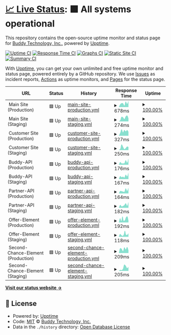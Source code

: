 # [📈 Live Status](https://status.buddy.insure): <!--live status--> **🟩 All systems operational**

This repository contains the open-source uptime monitor and status page for [Buddy Technology, Inc.](https://buddy.insure), powered by [Upptime](https://github.com/upptime/upptime).

[![Uptime CI](https://github.com/Buddy-Technology/buddy-monitoring/workflows/Uptime%20CI/badge.svg)](https://github.com/Buddy-Technology/buddy-monitoring/actions?query=workflow%3A%22Uptime+CI%22)
[![Response Time CI](https://github.com/Buddy-Technology/buddy-monitoring/workflows/Response%20Time%20CI/badge.svg)](https://github.com/Buddy-Technology/buddy-monitoring/actions?query=workflow%3A%22Response+Time+CI%22)
[![Graphs CI](https://github.com/Buddy-Technology/buddy-monitoring/workflows/Graphs%20CI/badge.svg)](https://github.com/Buddy-Technology/buddy-monitoring/actions?query=workflow%3A%22Graphs+CI%22)
[![Static Site CI](https://github.com/Buddy-Technology/buddy-monitoring/workflows/Static%20Site%20CI/badge.svg)](https://github.com/Buddy-Technology/buddy-monitoring/actions?query=workflow%3A%22Static+Site+CI%22)
[![Summary CI](https://github.com/Buddy-Technology/buddy-monitoring/workflows/Summary%20CI/badge.svg)](https://github.com/Buddy-Technology/buddy-monitoring/actions?query=workflow%3A%22Summary+CI%22)

With [Upptime](https://upptime.js.org), you can get your own unlimited and free uptime monitor and status page, powered entirely by a GitHub repository. We use [Issues](https://github.com/Buddy-Technology/buddy-monitoring/issues) as incident reports, [Actions](https://github.com/Buddy-Technology/buddy-monitoring/actions) as uptime monitors, and [Pages](https://status.buddy.insure) for the status page.

<!--start: status pages-->
<!-- This summary is generated by Upptime (https://github.com/upptime/upptime) -->
<!-- Do not edit this manually, your changes will be overwritten -->
<!-- prettier-ignore -->
| URL | Status | History | Response Time | Uptime |
| --- | ------ | ------- | ------------- | ------ |
| <img alt="" src="https://icons.duckduckgo.com/ip3/null.ico" height="13"> Main Site (Production) | 🟩 Up | [main-site-production.yml](https://github.com/Buddy-Technology/buddy-monitoring/commits/HEAD/history/main-site-production.yml) | <details><summary><img alt="Response time graph" src="./graphs/main-site-production/response-time-week.png" height="20"> 678ms</summary><br><a href="https://status.buddy.insure/history/main-site-production"><img alt="Response time 678" src="https://img.shields.io/endpoint?url=https%3A%2F%2Fraw.githubusercontent.com%2FBuddy-Technology%2Fbuddy-monitoring%2FHEAD%2Fapi%2Fmain-site-production%2Fresponse-time.json"></a><br><a href="https://status.buddy.insure/history/main-site-production"><img alt="24-hour response time 459" src="https://img.shields.io/endpoint?url=https%3A%2F%2Fraw.githubusercontent.com%2FBuddy-Technology%2Fbuddy-monitoring%2FHEAD%2Fapi%2Fmain-site-production%2Fresponse-time-day.json"></a><br><a href="https://status.buddy.insure/history/main-site-production"><img alt="7-day response time 678" src="https://img.shields.io/endpoint?url=https%3A%2F%2Fraw.githubusercontent.com%2FBuddy-Technology%2Fbuddy-monitoring%2FHEAD%2Fapi%2Fmain-site-production%2Fresponse-time-week.json"></a><br><a href="https://status.buddy.insure/history/main-site-production"><img alt="30-day response time 678" src="https://img.shields.io/endpoint?url=https%3A%2F%2Fraw.githubusercontent.com%2FBuddy-Technology%2Fbuddy-monitoring%2FHEAD%2Fapi%2Fmain-site-production%2Fresponse-time-month.json"></a><br><a href="https://status.buddy.insure/history/main-site-production"><img alt="1-year response time 678" src="https://img.shields.io/endpoint?url=https%3A%2F%2Fraw.githubusercontent.com%2FBuddy-Technology%2Fbuddy-monitoring%2FHEAD%2Fapi%2Fmain-site-production%2Fresponse-time-year.json"></a></details> | <details><summary><a href="https://status.buddy.insure/history/main-site-production">100.00%</a></summary><a href="https://status.buddy.insure/history/main-site-production"><img alt="All-time uptime 100.00%" src="https://img.shields.io/endpoint?url=https%3A%2F%2Fraw.githubusercontent.com%2FBuddy-Technology%2Fbuddy-monitoring%2FHEAD%2Fapi%2Fmain-site-production%2Fuptime.json"></a><br><a href="https://status.buddy.insure/history/main-site-production"><img alt="24-hour uptime 100.00%" src="https://img.shields.io/endpoint?url=https%3A%2F%2Fraw.githubusercontent.com%2FBuddy-Technology%2Fbuddy-monitoring%2FHEAD%2Fapi%2Fmain-site-production%2Fuptime-day.json"></a><br><a href="https://status.buddy.insure/history/main-site-production"><img alt="7-day uptime 100.00%" src="https://img.shields.io/endpoint?url=https%3A%2F%2Fraw.githubusercontent.com%2FBuddy-Technology%2Fbuddy-monitoring%2FHEAD%2Fapi%2Fmain-site-production%2Fuptime-week.json"></a><br><a href="https://status.buddy.insure/history/main-site-production"><img alt="30-day uptime 100.00%" src="https://img.shields.io/endpoint?url=https%3A%2F%2Fraw.githubusercontent.com%2FBuddy-Technology%2Fbuddy-monitoring%2FHEAD%2Fapi%2Fmain-site-production%2Fuptime-month.json"></a><br><a href="https://status.buddy.insure/history/main-site-production"><img alt="1-year uptime 100.00%" src="https://img.shields.io/endpoint?url=https%3A%2F%2Fraw.githubusercontent.com%2FBuddy-Technology%2Fbuddy-monitoring%2FHEAD%2Fapi%2Fmain-site-production%2Fuptime-year.json"></a></details>
| <img alt="" src="https://icons.duckduckgo.com/ip3/null.ico" height="13"> Main Site (Staging) | 🟩 Up | [main-site-staging.yml](https://github.com/Buddy-Technology/buddy-monitoring/commits/HEAD/history/main-site-staging.yml) | <details><summary><img alt="Response time graph" src="./graphs/main-site-staging/response-time-week.png" height="20"> 274ms</summary><br><a href="https://status.buddy.insure/history/main-site-staging"><img alt="Response time 274" src="https://img.shields.io/endpoint?url=https%3A%2F%2Fraw.githubusercontent.com%2FBuddy-Technology%2Fbuddy-monitoring%2FHEAD%2Fapi%2Fmain-site-staging%2Fresponse-time.json"></a><br><a href="https://status.buddy.insure/history/main-site-staging"><img alt="24-hour response time 386" src="https://img.shields.io/endpoint?url=https%3A%2F%2Fraw.githubusercontent.com%2FBuddy-Technology%2Fbuddy-monitoring%2FHEAD%2Fapi%2Fmain-site-staging%2Fresponse-time-day.json"></a><br><a href="https://status.buddy.insure/history/main-site-staging"><img alt="7-day response time 274" src="https://img.shields.io/endpoint?url=https%3A%2F%2Fraw.githubusercontent.com%2FBuddy-Technology%2Fbuddy-monitoring%2FHEAD%2Fapi%2Fmain-site-staging%2Fresponse-time-week.json"></a><br><a href="https://status.buddy.insure/history/main-site-staging"><img alt="30-day response time 274" src="https://img.shields.io/endpoint?url=https%3A%2F%2Fraw.githubusercontent.com%2FBuddy-Technology%2Fbuddy-monitoring%2FHEAD%2Fapi%2Fmain-site-staging%2Fresponse-time-month.json"></a><br><a href="https://status.buddy.insure/history/main-site-staging"><img alt="1-year response time 274" src="https://img.shields.io/endpoint?url=https%3A%2F%2Fraw.githubusercontent.com%2FBuddy-Technology%2Fbuddy-monitoring%2FHEAD%2Fapi%2Fmain-site-staging%2Fresponse-time-year.json"></a></details> | <details><summary><a href="https://status.buddy.insure/history/main-site-staging">100.00%</a></summary><a href="https://status.buddy.insure/history/main-site-staging"><img alt="All-time uptime 100.00%" src="https://img.shields.io/endpoint?url=https%3A%2F%2Fraw.githubusercontent.com%2FBuddy-Technology%2Fbuddy-monitoring%2FHEAD%2Fapi%2Fmain-site-staging%2Fuptime.json"></a><br><a href="https://status.buddy.insure/history/main-site-staging"><img alt="24-hour uptime 100.00%" src="https://img.shields.io/endpoint?url=https%3A%2F%2Fraw.githubusercontent.com%2FBuddy-Technology%2Fbuddy-monitoring%2FHEAD%2Fapi%2Fmain-site-staging%2Fuptime-day.json"></a><br><a href="https://status.buddy.insure/history/main-site-staging"><img alt="7-day uptime 100.00%" src="https://img.shields.io/endpoint?url=https%3A%2F%2Fraw.githubusercontent.com%2FBuddy-Technology%2Fbuddy-monitoring%2FHEAD%2Fapi%2Fmain-site-staging%2Fuptime-week.json"></a><br><a href="https://status.buddy.insure/history/main-site-staging"><img alt="30-day uptime 100.00%" src="https://img.shields.io/endpoint?url=https%3A%2F%2Fraw.githubusercontent.com%2FBuddy-Technology%2Fbuddy-monitoring%2FHEAD%2Fapi%2Fmain-site-staging%2Fuptime-month.json"></a><br><a href="https://status.buddy.insure/history/main-site-staging"><img alt="1-year uptime 100.00%" src="https://img.shields.io/endpoint?url=https%3A%2F%2Fraw.githubusercontent.com%2FBuddy-Technology%2Fbuddy-monitoring%2FHEAD%2Fapi%2Fmain-site-staging%2Fuptime-year.json"></a></details>
| <img alt="" src="https://icons.duckduckgo.com/ip3/null.ico" height="13"> Customer Site (Production) | 🟩 Up | [customer-site-production.yml](https://github.com/Buddy-Technology/buddy-monitoring/commits/HEAD/history/customer-site-production.yml) | <details><summary><img alt="Response time graph" src="./graphs/customer-site-production/response-time-week.png" height="20"> 327ms</summary><br><a href="https://status.buddy.insure/history/customer-site-production"><img alt="Response time 327" src="https://img.shields.io/endpoint?url=https%3A%2F%2Fraw.githubusercontent.com%2FBuddy-Technology%2Fbuddy-monitoring%2FHEAD%2Fapi%2Fcustomer-site-production%2Fresponse-time.json"></a><br><a href="https://status.buddy.insure/history/customer-site-production"><img alt="24-hour response time 356" src="https://img.shields.io/endpoint?url=https%3A%2F%2Fraw.githubusercontent.com%2FBuddy-Technology%2Fbuddy-monitoring%2FHEAD%2Fapi%2Fcustomer-site-production%2Fresponse-time-day.json"></a><br><a href="https://status.buddy.insure/history/customer-site-production"><img alt="7-day response time 327" src="https://img.shields.io/endpoint?url=https%3A%2F%2Fraw.githubusercontent.com%2FBuddy-Technology%2Fbuddy-monitoring%2FHEAD%2Fapi%2Fcustomer-site-production%2Fresponse-time-week.json"></a><br><a href="https://status.buddy.insure/history/customer-site-production"><img alt="30-day response time 327" src="https://img.shields.io/endpoint?url=https%3A%2F%2Fraw.githubusercontent.com%2FBuddy-Technology%2Fbuddy-monitoring%2FHEAD%2Fapi%2Fcustomer-site-production%2Fresponse-time-month.json"></a><br><a href="https://status.buddy.insure/history/customer-site-production"><img alt="1-year response time 327" src="https://img.shields.io/endpoint?url=https%3A%2F%2Fraw.githubusercontent.com%2FBuddy-Technology%2Fbuddy-monitoring%2FHEAD%2Fapi%2Fcustomer-site-production%2Fresponse-time-year.json"></a></details> | <details><summary><a href="https://status.buddy.insure/history/customer-site-production">100.00%</a></summary><a href="https://status.buddy.insure/history/customer-site-production"><img alt="All-time uptime 100.00%" src="https://img.shields.io/endpoint?url=https%3A%2F%2Fraw.githubusercontent.com%2FBuddy-Technology%2Fbuddy-monitoring%2FHEAD%2Fapi%2Fcustomer-site-production%2Fuptime.json"></a><br><a href="https://status.buddy.insure/history/customer-site-production"><img alt="24-hour uptime 100.00%" src="https://img.shields.io/endpoint?url=https%3A%2F%2Fraw.githubusercontent.com%2FBuddy-Technology%2Fbuddy-monitoring%2FHEAD%2Fapi%2Fcustomer-site-production%2Fuptime-day.json"></a><br><a href="https://status.buddy.insure/history/customer-site-production"><img alt="7-day uptime 100.00%" src="https://img.shields.io/endpoint?url=https%3A%2F%2Fraw.githubusercontent.com%2FBuddy-Technology%2Fbuddy-monitoring%2FHEAD%2Fapi%2Fcustomer-site-production%2Fuptime-week.json"></a><br><a href="https://status.buddy.insure/history/customer-site-production"><img alt="30-day uptime 100.00%" src="https://img.shields.io/endpoint?url=https%3A%2F%2Fraw.githubusercontent.com%2FBuddy-Technology%2Fbuddy-monitoring%2FHEAD%2Fapi%2Fcustomer-site-production%2Fuptime-month.json"></a><br><a href="https://status.buddy.insure/history/customer-site-production"><img alt="1-year uptime 100.00%" src="https://img.shields.io/endpoint?url=https%3A%2F%2Fraw.githubusercontent.com%2FBuddy-Technology%2Fbuddy-monitoring%2FHEAD%2Fapi%2Fcustomer-site-production%2Fuptime-year.json"></a></details>
| <img alt="" src="https://icons.duckduckgo.com/ip3/null.ico" height="13"> Customer Site (Staging) | 🟩 Up | [customer-site-staging.yml](https://github.com/Buddy-Technology/buddy-monitoring/commits/HEAD/history/customer-site-staging.yml) | <details><summary><img alt="Response time graph" src="./graphs/customer-site-staging/response-time-week.png" height="20"> 250ms</summary><br><a href="https://status.buddy.insure/history/customer-site-staging"><img alt="Response time 250" src="https://img.shields.io/endpoint?url=https%3A%2F%2Fraw.githubusercontent.com%2FBuddy-Technology%2Fbuddy-monitoring%2FHEAD%2Fapi%2Fcustomer-site-staging%2Fresponse-time.json"></a><br><a href="https://status.buddy.insure/history/customer-site-staging"><img alt="24-hour response time 183" src="https://img.shields.io/endpoint?url=https%3A%2F%2Fraw.githubusercontent.com%2FBuddy-Technology%2Fbuddy-monitoring%2FHEAD%2Fapi%2Fcustomer-site-staging%2Fresponse-time-day.json"></a><br><a href="https://status.buddy.insure/history/customer-site-staging"><img alt="7-day response time 250" src="https://img.shields.io/endpoint?url=https%3A%2F%2Fraw.githubusercontent.com%2FBuddy-Technology%2Fbuddy-monitoring%2FHEAD%2Fapi%2Fcustomer-site-staging%2Fresponse-time-week.json"></a><br><a href="https://status.buddy.insure/history/customer-site-staging"><img alt="30-day response time 250" src="https://img.shields.io/endpoint?url=https%3A%2F%2Fraw.githubusercontent.com%2FBuddy-Technology%2Fbuddy-monitoring%2FHEAD%2Fapi%2Fcustomer-site-staging%2Fresponse-time-month.json"></a><br><a href="https://status.buddy.insure/history/customer-site-staging"><img alt="1-year response time 250" src="https://img.shields.io/endpoint?url=https%3A%2F%2Fraw.githubusercontent.com%2FBuddy-Technology%2Fbuddy-monitoring%2FHEAD%2Fapi%2Fcustomer-site-staging%2Fresponse-time-year.json"></a></details> | <details><summary><a href="https://status.buddy.insure/history/customer-site-staging">100.00%</a></summary><a href="https://status.buddy.insure/history/customer-site-staging"><img alt="All-time uptime 100.00%" src="https://img.shields.io/endpoint?url=https%3A%2F%2Fraw.githubusercontent.com%2FBuddy-Technology%2Fbuddy-monitoring%2FHEAD%2Fapi%2Fcustomer-site-staging%2Fuptime.json"></a><br><a href="https://status.buddy.insure/history/customer-site-staging"><img alt="24-hour uptime 100.00%" src="https://img.shields.io/endpoint?url=https%3A%2F%2Fraw.githubusercontent.com%2FBuddy-Technology%2Fbuddy-monitoring%2FHEAD%2Fapi%2Fcustomer-site-staging%2Fuptime-day.json"></a><br><a href="https://status.buddy.insure/history/customer-site-staging"><img alt="7-day uptime 100.00%" src="https://img.shields.io/endpoint?url=https%3A%2F%2Fraw.githubusercontent.com%2FBuddy-Technology%2Fbuddy-monitoring%2FHEAD%2Fapi%2Fcustomer-site-staging%2Fuptime-week.json"></a><br><a href="https://status.buddy.insure/history/customer-site-staging"><img alt="30-day uptime 100.00%" src="https://img.shields.io/endpoint?url=https%3A%2F%2Fraw.githubusercontent.com%2FBuddy-Technology%2Fbuddy-monitoring%2FHEAD%2Fapi%2Fcustomer-site-staging%2Fuptime-month.json"></a><br><a href="https://status.buddy.insure/history/customer-site-staging"><img alt="1-year uptime 100.00%" src="https://img.shields.io/endpoint?url=https%3A%2F%2Fraw.githubusercontent.com%2FBuddy-Technology%2Fbuddy-monitoring%2FHEAD%2Fapi%2Fcustomer-site-staging%2Fuptime-year.json"></a></details>
| <img alt="" src="https://icons.duckduckgo.com/ip3/null.ico" height="13"> Buddy-API (Production) | 🟩 Up | [buddy-api-production.yml](https://github.com/Buddy-Technology/buddy-monitoring/commits/HEAD/history/buddy-api-production.yml) | <details><summary><img alt="Response time graph" src="./graphs/buddy-api-production/response-time-week.png" height="20"> 176ms</summary><br><a href="https://status.buddy.insure/history/buddy-api-production"><img alt="Response time 176" src="https://img.shields.io/endpoint?url=https%3A%2F%2Fraw.githubusercontent.com%2FBuddy-Technology%2Fbuddy-monitoring%2FHEAD%2Fapi%2Fbuddy-api-production%2Fresponse-time.json"></a><br><a href="https://status.buddy.insure/history/buddy-api-production"><img alt="24-hour response time 362" src="https://img.shields.io/endpoint?url=https%3A%2F%2Fraw.githubusercontent.com%2FBuddy-Technology%2Fbuddy-monitoring%2FHEAD%2Fapi%2Fbuddy-api-production%2Fresponse-time-day.json"></a><br><a href="https://status.buddy.insure/history/buddy-api-production"><img alt="7-day response time 176" src="https://img.shields.io/endpoint?url=https%3A%2F%2Fraw.githubusercontent.com%2FBuddy-Technology%2Fbuddy-monitoring%2FHEAD%2Fapi%2Fbuddy-api-production%2Fresponse-time-week.json"></a><br><a href="https://status.buddy.insure/history/buddy-api-production"><img alt="30-day response time 176" src="https://img.shields.io/endpoint?url=https%3A%2F%2Fraw.githubusercontent.com%2FBuddy-Technology%2Fbuddy-monitoring%2FHEAD%2Fapi%2Fbuddy-api-production%2Fresponse-time-month.json"></a><br><a href="https://status.buddy.insure/history/buddy-api-production"><img alt="1-year response time 176" src="https://img.shields.io/endpoint?url=https%3A%2F%2Fraw.githubusercontent.com%2FBuddy-Technology%2Fbuddy-monitoring%2FHEAD%2Fapi%2Fbuddy-api-production%2Fresponse-time-year.json"></a></details> | <details><summary><a href="https://status.buddy.insure/history/buddy-api-production">100.00%</a></summary><a href="https://status.buddy.insure/history/buddy-api-production"><img alt="All-time uptime 100.00%" src="https://img.shields.io/endpoint?url=https%3A%2F%2Fraw.githubusercontent.com%2FBuddy-Technology%2Fbuddy-monitoring%2FHEAD%2Fapi%2Fbuddy-api-production%2Fuptime.json"></a><br><a href="https://status.buddy.insure/history/buddy-api-production"><img alt="24-hour uptime 100.00%" src="https://img.shields.io/endpoint?url=https%3A%2F%2Fraw.githubusercontent.com%2FBuddy-Technology%2Fbuddy-monitoring%2FHEAD%2Fapi%2Fbuddy-api-production%2Fuptime-day.json"></a><br><a href="https://status.buddy.insure/history/buddy-api-production"><img alt="7-day uptime 100.00%" src="https://img.shields.io/endpoint?url=https%3A%2F%2Fraw.githubusercontent.com%2FBuddy-Technology%2Fbuddy-monitoring%2FHEAD%2Fapi%2Fbuddy-api-production%2Fuptime-week.json"></a><br><a href="https://status.buddy.insure/history/buddy-api-production"><img alt="30-day uptime 100.00%" src="https://img.shields.io/endpoint?url=https%3A%2F%2Fraw.githubusercontent.com%2FBuddy-Technology%2Fbuddy-monitoring%2FHEAD%2Fapi%2Fbuddy-api-production%2Fuptime-month.json"></a><br><a href="https://status.buddy.insure/history/buddy-api-production"><img alt="1-year uptime 100.00%" src="https://img.shields.io/endpoint?url=https%3A%2F%2Fraw.githubusercontent.com%2FBuddy-Technology%2Fbuddy-monitoring%2FHEAD%2Fapi%2Fbuddy-api-production%2Fuptime-year.json"></a></details>
| <img alt="" src="https://icons.duckduckgo.com/ip3/null.ico" height="13"> Buddy-API (Staging) | 🟩 Up | [buddy-api-staging.yml](https://github.com/Buddy-Technology/buddy-monitoring/commits/HEAD/history/buddy-api-staging.yml) | <details><summary><img alt="Response time graph" src="./graphs/buddy-api-staging/response-time-week.png" height="20"> 167ms</summary><br><a href="https://status.buddy.insure/history/buddy-api-staging"><img alt="Response time 167" src="https://img.shields.io/endpoint?url=https%3A%2F%2Fraw.githubusercontent.com%2FBuddy-Technology%2Fbuddy-monitoring%2FHEAD%2Fapi%2Fbuddy-api-staging%2Fresponse-time.json"></a><br><a href="https://status.buddy.insure/history/buddy-api-staging"><img alt="24-hour response time 326" src="https://img.shields.io/endpoint?url=https%3A%2F%2Fraw.githubusercontent.com%2FBuddy-Technology%2Fbuddy-monitoring%2FHEAD%2Fapi%2Fbuddy-api-staging%2Fresponse-time-day.json"></a><br><a href="https://status.buddy.insure/history/buddy-api-staging"><img alt="7-day response time 167" src="https://img.shields.io/endpoint?url=https%3A%2F%2Fraw.githubusercontent.com%2FBuddy-Technology%2Fbuddy-monitoring%2FHEAD%2Fapi%2Fbuddy-api-staging%2Fresponse-time-week.json"></a><br><a href="https://status.buddy.insure/history/buddy-api-staging"><img alt="30-day response time 167" src="https://img.shields.io/endpoint?url=https%3A%2F%2Fraw.githubusercontent.com%2FBuddy-Technology%2Fbuddy-monitoring%2FHEAD%2Fapi%2Fbuddy-api-staging%2Fresponse-time-month.json"></a><br><a href="https://status.buddy.insure/history/buddy-api-staging"><img alt="1-year response time 167" src="https://img.shields.io/endpoint?url=https%3A%2F%2Fraw.githubusercontent.com%2FBuddy-Technology%2Fbuddy-monitoring%2FHEAD%2Fapi%2Fbuddy-api-staging%2Fresponse-time-year.json"></a></details> | <details><summary><a href="https://status.buddy.insure/history/buddy-api-staging">100.00%</a></summary><a href="https://status.buddy.insure/history/buddy-api-staging"><img alt="All-time uptime 100.00%" src="https://img.shields.io/endpoint?url=https%3A%2F%2Fraw.githubusercontent.com%2FBuddy-Technology%2Fbuddy-monitoring%2FHEAD%2Fapi%2Fbuddy-api-staging%2Fuptime.json"></a><br><a href="https://status.buddy.insure/history/buddy-api-staging"><img alt="24-hour uptime 100.00%" src="https://img.shields.io/endpoint?url=https%3A%2F%2Fraw.githubusercontent.com%2FBuddy-Technology%2Fbuddy-monitoring%2FHEAD%2Fapi%2Fbuddy-api-staging%2Fuptime-day.json"></a><br><a href="https://status.buddy.insure/history/buddy-api-staging"><img alt="7-day uptime 100.00%" src="https://img.shields.io/endpoint?url=https%3A%2F%2Fraw.githubusercontent.com%2FBuddy-Technology%2Fbuddy-monitoring%2FHEAD%2Fapi%2Fbuddy-api-staging%2Fuptime-week.json"></a><br><a href="https://status.buddy.insure/history/buddy-api-staging"><img alt="30-day uptime 100.00%" src="https://img.shields.io/endpoint?url=https%3A%2F%2Fraw.githubusercontent.com%2FBuddy-Technology%2Fbuddy-monitoring%2FHEAD%2Fapi%2Fbuddy-api-staging%2Fuptime-month.json"></a><br><a href="https://status.buddy.insure/history/buddy-api-staging"><img alt="1-year uptime 100.00%" src="https://img.shields.io/endpoint?url=https%3A%2F%2Fraw.githubusercontent.com%2FBuddy-Technology%2Fbuddy-monitoring%2FHEAD%2Fapi%2Fbuddy-api-staging%2Fuptime-year.json"></a></details>
| <img alt="" src="https://icons.duckduckgo.com/ip3/null.ico" height="13"> Partner-API (Production) | 🟩 Up | [partner-api-production.yml](https://github.com/Buddy-Technology/buddy-monitoring/commits/HEAD/history/partner-api-production.yml) | <details><summary><img alt="Response time graph" src="./graphs/partner-api-production/response-time-week.png" height="20"> 164ms</summary><br><a href="https://status.buddy.insure/history/partner-api-production"><img alt="Response time 164" src="https://img.shields.io/endpoint?url=https%3A%2F%2Fraw.githubusercontent.com%2FBuddy-Technology%2Fbuddy-monitoring%2FHEAD%2Fapi%2Fpartner-api-production%2Fresponse-time.json"></a><br><a href="https://status.buddy.insure/history/partner-api-production"><img alt="24-hour response time 330" src="https://img.shields.io/endpoint?url=https%3A%2F%2Fraw.githubusercontent.com%2FBuddy-Technology%2Fbuddy-monitoring%2FHEAD%2Fapi%2Fpartner-api-production%2Fresponse-time-day.json"></a><br><a href="https://status.buddy.insure/history/partner-api-production"><img alt="7-day response time 164" src="https://img.shields.io/endpoint?url=https%3A%2F%2Fraw.githubusercontent.com%2FBuddy-Technology%2Fbuddy-monitoring%2FHEAD%2Fapi%2Fpartner-api-production%2Fresponse-time-week.json"></a><br><a href="https://status.buddy.insure/history/partner-api-production"><img alt="30-day response time 164" src="https://img.shields.io/endpoint?url=https%3A%2F%2Fraw.githubusercontent.com%2FBuddy-Technology%2Fbuddy-monitoring%2FHEAD%2Fapi%2Fpartner-api-production%2Fresponse-time-month.json"></a><br><a href="https://status.buddy.insure/history/partner-api-production"><img alt="1-year response time 164" src="https://img.shields.io/endpoint?url=https%3A%2F%2Fraw.githubusercontent.com%2FBuddy-Technology%2Fbuddy-monitoring%2FHEAD%2Fapi%2Fpartner-api-production%2Fresponse-time-year.json"></a></details> | <details><summary><a href="https://status.buddy.insure/history/partner-api-production">100.00%</a></summary><a href="https://status.buddy.insure/history/partner-api-production"><img alt="All-time uptime 100.00%" src="https://img.shields.io/endpoint?url=https%3A%2F%2Fraw.githubusercontent.com%2FBuddy-Technology%2Fbuddy-monitoring%2FHEAD%2Fapi%2Fpartner-api-production%2Fuptime.json"></a><br><a href="https://status.buddy.insure/history/partner-api-production"><img alt="24-hour uptime 100.00%" src="https://img.shields.io/endpoint?url=https%3A%2F%2Fraw.githubusercontent.com%2FBuddy-Technology%2Fbuddy-monitoring%2FHEAD%2Fapi%2Fpartner-api-production%2Fuptime-day.json"></a><br><a href="https://status.buddy.insure/history/partner-api-production"><img alt="7-day uptime 100.00%" src="https://img.shields.io/endpoint?url=https%3A%2F%2Fraw.githubusercontent.com%2FBuddy-Technology%2Fbuddy-monitoring%2FHEAD%2Fapi%2Fpartner-api-production%2Fuptime-week.json"></a><br><a href="https://status.buddy.insure/history/partner-api-production"><img alt="30-day uptime 100.00%" src="https://img.shields.io/endpoint?url=https%3A%2F%2Fraw.githubusercontent.com%2FBuddy-Technology%2Fbuddy-monitoring%2FHEAD%2Fapi%2Fpartner-api-production%2Fuptime-month.json"></a><br><a href="https://status.buddy.insure/history/partner-api-production"><img alt="1-year uptime 100.00%" src="https://img.shields.io/endpoint?url=https%3A%2F%2Fraw.githubusercontent.com%2FBuddy-Technology%2Fbuddy-monitoring%2FHEAD%2Fapi%2Fpartner-api-production%2Fuptime-year.json"></a></details>
| <img alt="" src="https://icons.duckduckgo.com/ip3/null.ico" height="13"> Partner-API (Staging) | 🟩 Up | [partner-api-staging.yml](https://github.com/Buddy-Technology/buddy-monitoring/commits/HEAD/history/partner-api-staging.yml) | <details><summary><img alt="Response time graph" src="./graphs/partner-api-staging/response-time-week.png" height="20"> 182ms</summary><br><a href="https://status.buddy.insure/history/partner-api-staging"><img alt="Response time 182" src="https://img.shields.io/endpoint?url=https%3A%2F%2Fraw.githubusercontent.com%2FBuddy-Technology%2Fbuddy-monitoring%2FHEAD%2Fapi%2Fpartner-api-staging%2Fresponse-time.json"></a><br><a href="https://status.buddy.insure/history/partner-api-staging"><img alt="24-hour response time 341" src="https://img.shields.io/endpoint?url=https%3A%2F%2Fraw.githubusercontent.com%2FBuddy-Technology%2Fbuddy-monitoring%2FHEAD%2Fapi%2Fpartner-api-staging%2Fresponse-time-day.json"></a><br><a href="https://status.buddy.insure/history/partner-api-staging"><img alt="7-day response time 182" src="https://img.shields.io/endpoint?url=https%3A%2F%2Fraw.githubusercontent.com%2FBuddy-Technology%2Fbuddy-monitoring%2FHEAD%2Fapi%2Fpartner-api-staging%2Fresponse-time-week.json"></a><br><a href="https://status.buddy.insure/history/partner-api-staging"><img alt="30-day response time 182" src="https://img.shields.io/endpoint?url=https%3A%2F%2Fraw.githubusercontent.com%2FBuddy-Technology%2Fbuddy-monitoring%2FHEAD%2Fapi%2Fpartner-api-staging%2Fresponse-time-month.json"></a><br><a href="https://status.buddy.insure/history/partner-api-staging"><img alt="1-year response time 182" src="https://img.shields.io/endpoint?url=https%3A%2F%2Fraw.githubusercontent.com%2FBuddy-Technology%2Fbuddy-monitoring%2FHEAD%2Fapi%2Fpartner-api-staging%2Fresponse-time-year.json"></a></details> | <details><summary><a href="https://status.buddy.insure/history/partner-api-staging">100.00%</a></summary><a href="https://status.buddy.insure/history/partner-api-staging"><img alt="All-time uptime 100.00%" src="https://img.shields.io/endpoint?url=https%3A%2F%2Fraw.githubusercontent.com%2FBuddy-Technology%2Fbuddy-monitoring%2FHEAD%2Fapi%2Fpartner-api-staging%2Fuptime.json"></a><br><a href="https://status.buddy.insure/history/partner-api-staging"><img alt="24-hour uptime 100.00%" src="https://img.shields.io/endpoint?url=https%3A%2F%2Fraw.githubusercontent.com%2FBuddy-Technology%2Fbuddy-monitoring%2FHEAD%2Fapi%2Fpartner-api-staging%2Fuptime-day.json"></a><br><a href="https://status.buddy.insure/history/partner-api-staging"><img alt="7-day uptime 100.00%" src="https://img.shields.io/endpoint?url=https%3A%2F%2Fraw.githubusercontent.com%2FBuddy-Technology%2Fbuddy-monitoring%2FHEAD%2Fapi%2Fpartner-api-staging%2Fuptime-week.json"></a><br><a href="https://status.buddy.insure/history/partner-api-staging"><img alt="30-day uptime 100.00%" src="https://img.shields.io/endpoint?url=https%3A%2F%2Fraw.githubusercontent.com%2FBuddy-Technology%2Fbuddy-monitoring%2FHEAD%2Fapi%2Fpartner-api-staging%2Fuptime-month.json"></a><br><a href="https://status.buddy.insure/history/partner-api-staging"><img alt="1-year uptime 100.00%" src="https://img.shields.io/endpoint?url=https%3A%2F%2Fraw.githubusercontent.com%2FBuddy-Technology%2Fbuddy-monitoring%2FHEAD%2Fapi%2Fpartner-api-staging%2Fuptime-year.json"></a></details>
| <img alt="" src="https://icons.duckduckgo.com/ip3/null.ico" height="13"> Offer-Element (Production) | 🟩 Up | [offer-element-production.yml](https://github.com/Buddy-Technology/buddy-monitoring/commits/HEAD/history/offer-element-production.yml) | <details><summary><img alt="Response time graph" src="./graphs/offer-element-production/response-time-week.png" height="20"> 192ms</summary><br><a href="https://status.buddy.insure/history/offer-element-production"><img alt="Response time 192" src="https://img.shields.io/endpoint?url=https%3A%2F%2Fraw.githubusercontent.com%2FBuddy-Technology%2Fbuddy-monitoring%2FHEAD%2Fapi%2Foffer-element-production%2Fresponse-time.json"></a><br><a href="https://status.buddy.insure/history/offer-element-production"><img alt="24-hour response time 206" src="https://img.shields.io/endpoint?url=https%3A%2F%2Fraw.githubusercontent.com%2FBuddy-Technology%2Fbuddy-monitoring%2FHEAD%2Fapi%2Foffer-element-production%2Fresponse-time-day.json"></a><br><a href="https://status.buddy.insure/history/offer-element-production"><img alt="7-day response time 192" src="https://img.shields.io/endpoint?url=https%3A%2F%2Fraw.githubusercontent.com%2FBuddy-Technology%2Fbuddy-monitoring%2FHEAD%2Fapi%2Foffer-element-production%2Fresponse-time-week.json"></a><br><a href="https://status.buddy.insure/history/offer-element-production"><img alt="30-day response time 192" src="https://img.shields.io/endpoint?url=https%3A%2F%2Fraw.githubusercontent.com%2FBuddy-Technology%2Fbuddy-monitoring%2FHEAD%2Fapi%2Foffer-element-production%2Fresponse-time-month.json"></a><br><a href="https://status.buddy.insure/history/offer-element-production"><img alt="1-year response time 192" src="https://img.shields.io/endpoint?url=https%3A%2F%2Fraw.githubusercontent.com%2FBuddy-Technology%2Fbuddy-monitoring%2FHEAD%2Fapi%2Foffer-element-production%2Fresponse-time-year.json"></a></details> | <details><summary><a href="https://status.buddy.insure/history/offer-element-production">100.00%</a></summary><a href="https://status.buddy.insure/history/offer-element-production"><img alt="All-time uptime 100.00%" src="https://img.shields.io/endpoint?url=https%3A%2F%2Fraw.githubusercontent.com%2FBuddy-Technology%2Fbuddy-monitoring%2FHEAD%2Fapi%2Foffer-element-production%2Fuptime.json"></a><br><a href="https://status.buddy.insure/history/offer-element-production"><img alt="24-hour uptime 100.00%" src="https://img.shields.io/endpoint?url=https%3A%2F%2Fraw.githubusercontent.com%2FBuddy-Technology%2Fbuddy-monitoring%2FHEAD%2Fapi%2Foffer-element-production%2Fuptime-day.json"></a><br><a href="https://status.buddy.insure/history/offer-element-production"><img alt="7-day uptime 100.00%" src="https://img.shields.io/endpoint?url=https%3A%2F%2Fraw.githubusercontent.com%2FBuddy-Technology%2Fbuddy-monitoring%2FHEAD%2Fapi%2Foffer-element-production%2Fuptime-week.json"></a><br><a href="https://status.buddy.insure/history/offer-element-production"><img alt="30-day uptime 100.00%" src="https://img.shields.io/endpoint?url=https%3A%2F%2Fraw.githubusercontent.com%2FBuddy-Technology%2Fbuddy-monitoring%2FHEAD%2Fapi%2Foffer-element-production%2Fuptime-month.json"></a><br><a href="https://status.buddy.insure/history/offer-element-production"><img alt="1-year uptime 100.00%" src="https://img.shields.io/endpoint?url=https%3A%2F%2Fraw.githubusercontent.com%2FBuddy-Technology%2Fbuddy-monitoring%2FHEAD%2Fapi%2Foffer-element-production%2Fuptime-year.json"></a></details>
| <img alt="" src="https://icons.duckduckgo.com/ip3/null.ico" height="13"> Offer-Element (Staging) | 🟩 Up | [offer-element-staging.yml](https://github.com/Buddy-Technology/buddy-monitoring/commits/HEAD/history/offer-element-staging.yml) | <details><summary><img alt="Response time graph" src="./graphs/offer-element-staging/response-time-week.png" height="20"> 118ms</summary><br><a href="https://status.buddy.insure/history/offer-element-staging"><img alt="Response time 118" src="https://img.shields.io/endpoint?url=https%3A%2F%2Fraw.githubusercontent.com%2FBuddy-Technology%2Fbuddy-monitoring%2FHEAD%2Fapi%2Foffer-element-staging%2Fresponse-time.json"></a><br><a href="https://status.buddy.insure/history/offer-element-staging"><img alt="24-hour response time 118" src="https://img.shields.io/endpoint?url=https%3A%2F%2Fraw.githubusercontent.com%2FBuddy-Technology%2Fbuddy-monitoring%2FHEAD%2Fapi%2Foffer-element-staging%2Fresponse-time-day.json"></a><br><a href="https://status.buddy.insure/history/offer-element-staging"><img alt="7-day response time 118" src="https://img.shields.io/endpoint?url=https%3A%2F%2Fraw.githubusercontent.com%2FBuddy-Technology%2Fbuddy-monitoring%2FHEAD%2Fapi%2Foffer-element-staging%2Fresponse-time-week.json"></a><br><a href="https://status.buddy.insure/history/offer-element-staging"><img alt="30-day response time 118" src="https://img.shields.io/endpoint?url=https%3A%2F%2Fraw.githubusercontent.com%2FBuddy-Technology%2Fbuddy-monitoring%2FHEAD%2Fapi%2Foffer-element-staging%2Fresponse-time-month.json"></a><br><a href="https://status.buddy.insure/history/offer-element-staging"><img alt="1-year response time 118" src="https://img.shields.io/endpoint?url=https%3A%2F%2Fraw.githubusercontent.com%2FBuddy-Technology%2Fbuddy-monitoring%2FHEAD%2Fapi%2Foffer-element-staging%2Fresponse-time-year.json"></a></details> | <details><summary><a href="https://status.buddy.insure/history/offer-element-staging">100.00%</a></summary><a href="https://status.buddy.insure/history/offer-element-staging"><img alt="All-time uptime 100.00%" src="https://img.shields.io/endpoint?url=https%3A%2F%2Fraw.githubusercontent.com%2FBuddy-Technology%2Fbuddy-monitoring%2FHEAD%2Fapi%2Foffer-element-staging%2Fuptime.json"></a><br><a href="https://status.buddy.insure/history/offer-element-staging"><img alt="24-hour uptime 100.00%" src="https://img.shields.io/endpoint?url=https%3A%2F%2Fraw.githubusercontent.com%2FBuddy-Technology%2Fbuddy-monitoring%2FHEAD%2Fapi%2Foffer-element-staging%2Fuptime-day.json"></a><br><a href="https://status.buddy.insure/history/offer-element-staging"><img alt="7-day uptime 100.00%" src="https://img.shields.io/endpoint?url=https%3A%2F%2Fraw.githubusercontent.com%2FBuddy-Technology%2Fbuddy-monitoring%2FHEAD%2Fapi%2Foffer-element-staging%2Fuptime-week.json"></a><br><a href="https://status.buddy.insure/history/offer-element-staging"><img alt="30-day uptime 100.00%" src="https://img.shields.io/endpoint?url=https%3A%2F%2Fraw.githubusercontent.com%2FBuddy-Technology%2Fbuddy-monitoring%2FHEAD%2Fapi%2Foffer-element-staging%2Fuptime-month.json"></a><br><a href="https://status.buddy.insure/history/offer-element-staging"><img alt="1-year uptime 100.00%" src="https://img.shields.io/endpoint?url=https%3A%2F%2Fraw.githubusercontent.com%2FBuddy-Technology%2Fbuddy-monitoring%2FHEAD%2Fapi%2Foffer-element-staging%2Fuptime-year.json"></a></details>
| <img alt="" src="https://icons.duckduckgo.com/ip3/null.ico" height="13"> Second-Chance-Element (Production) | 🟩 Up | [second-chance-element-production.yml](https://github.com/Buddy-Technology/buddy-monitoring/commits/HEAD/history/second-chance-element-production.yml) | <details><summary><img alt="Response time graph" src="./graphs/second-chance-element-production/response-time-week.png" height="20"> 209ms</summary><br><a href="https://status.buddy.insure/history/second-chance-element-production"><img alt="Response time 209" src="https://img.shields.io/endpoint?url=https%3A%2F%2Fraw.githubusercontent.com%2FBuddy-Technology%2Fbuddy-monitoring%2FHEAD%2Fapi%2Fsecond-chance-element-production%2Fresponse-time.json"></a><br><a href="https://status.buddy.insure/history/second-chance-element-production"><img alt="24-hour response time 118" src="https://img.shields.io/endpoint?url=https%3A%2F%2Fraw.githubusercontent.com%2FBuddy-Technology%2Fbuddy-monitoring%2FHEAD%2Fapi%2Fsecond-chance-element-production%2Fresponse-time-day.json"></a><br><a href="https://status.buddy.insure/history/second-chance-element-production"><img alt="7-day response time 209" src="https://img.shields.io/endpoint?url=https%3A%2F%2Fraw.githubusercontent.com%2FBuddy-Technology%2Fbuddy-monitoring%2FHEAD%2Fapi%2Fsecond-chance-element-production%2Fresponse-time-week.json"></a><br><a href="https://status.buddy.insure/history/second-chance-element-production"><img alt="30-day response time 209" src="https://img.shields.io/endpoint?url=https%3A%2F%2Fraw.githubusercontent.com%2FBuddy-Technology%2Fbuddy-monitoring%2FHEAD%2Fapi%2Fsecond-chance-element-production%2Fresponse-time-month.json"></a><br><a href="https://status.buddy.insure/history/second-chance-element-production"><img alt="1-year response time 209" src="https://img.shields.io/endpoint?url=https%3A%2F%2Fraw.githubusercontent.com%2FBuddy-Technology%2Fbuddy-monitoring%2FHEAD%2Fapi%2Fsecond-chance-element-production%2Fresponse-time-year.json"></a></details> | <details><summary><a href="https://status.buddy.insure/history/second-chance-element-production">100.00%</a></summary><a href="https://status.buddy.insure/history/second-chance-element-production"><img alt="All-time uptime 100.00%" src="https://img.shields.io/endpoint?url=https%3A%2F%2Fraw.githubusercontent.com%2FBuddy-Technology%2Fbuddy-monitoring%2FHEAD%2Fapi%2Fsecond-chance-element-production%2Fuptime.json"></a><br><a href="https://status.buddy.insure/history/second-chance-element-production"><img alt="24-hour uptime 100.00%" src="https://img.shields.io/endpoint?url=https%3A%2F%2Fraw.githubusercontent.com%2FBuddy-Technology%2Fbuddy-monitoring%2FHEAD%2Fapi%2Fsecond-chance-element-production%2Fuptime-day.json"></a><br><a href="https://status.buddy.insure/history/second-chance-element-production"><img alt="7-day uptime 100.00%" src="https://img.shields.io/endpoint?url=https%3A%2F%2Fraw.githubusercontent.com%2FBuddy-Technology%2Fbuddy-monitoring%2FHEAD%2Fapi%2Fsecond-chance-element-production%2Fuptime-week.json"></a><br><a href="https://status.buddy.insure/history/second-chance-element-production"><img alt="30-day uptime 100.00%" src="https://img.shields.io/endpoint?url=https%3A%2F%2Fraw.githubusercontent.com%2FBuddy-Technology%2Fbuddy-monitoring%2FHEAD%2Fapi%2Fsecond-chance-element-production%2Fuptime-month.json"></a><br><a href="https://status.buddy.insure/history/second-chance-element-production"><img alt="1-year uptime 100.00%" src="https://img.shields.io/endpoint?url=https%3A%2F%2Fraw.githubusercontent.com%2FBuddy-Technology%2Fbuddy-monitoring%2FHEAD%2Fapi%2Fsecond-chance-element-production%2Fuptime-year.json"></a></details>
| <img alt="" src="https://icons.duckduckgo.com/ip3/null.ico" height="13"> Second-Chance-Element (Staging) | 🟩 Up | [second-chance-element-staging.yml](https://github.com/Buddy-Technology/buddy-monitoring/commits/HEAD/history/second-chance-element-staging.yml) | <details><summary><img alt="Response time graph" src="./graphs/second-chance-element-staging/response-time-week.png" height="20"> 205ms</summary><br><a href="https://status.buddy.insure/history/second-chance-element-staging"><img alt="Response time 205" src="https://img.shields.io/endpoint?url=https%3A%2F%2Fraw.githubusercontent.com%2FBuddy-Technology%2Fbuddy-monitoring%2FHEAD%2Fapi%2Fsecond-chance-element-staging%2Fresponse-time.json"></a><br><a href="https://status.buddy.insure/history/second-chance-element-staging"><img alt="24-hour response time 110" src="https://img.shields.io/endpoint?url=https%3A%2F%2Fraw.githubusercontent.com%2FBuddy-Technology%2Fbuddy-monitoring%2FHEAD%2Fapi%2Fsecond-chance-element-staging%2Fresponse-time-day.json"></a><br><a href="https://status.buddy.insure/history/second-chance-element-staging"><img alt="7-day response time 205" src="https://img.shields.io/endpoint?url=https%3A%2F%2Fraw.githubusercontent.com%2FBuddy-Technology%2Fbuddy-monitoring%2FHEAD%2Fapi%2Fsecond-chance-element-staging%2Fresponse-time-week.json"></a><br><a href="https://status.buddy.insure/history/second-chance-element-staging"><img alt="30-day response time 205" src="https://img.shields.io/endpoint?url=https%3A%2F%2Fraw.githubusercontent.com%2FBuddy-Technology%2Fbuddy-monitoring%2FHEAD%2Fapi%2Fsecond-chance-element-staging%2Fresponse-time-month.json"></a><br><a href="https://status.buddy.insure/history/second-chance-element-staging"><img alt="1-year response time 205" src="https://img.shields.io/endpoint?url=https%3A%2F%2Fraw.githubusercontent.com%2FBuddy-Technology%2Fbuddy-monitoring%2FHEAD%2Fapi%2Fsecond-chance-element-staging%2Fresponse-time-year.json"></a></details> | <details><summary><a href="https://status.buddy.insure/history/second-chance-element-staging">100.00%</a></summary><a href="https://status.buddy.insure/history/second-chance-element-staging"><img alt="All-time uptime 100.00%" src="https://img.shields.io/endpoint?url=https%3A%2F%2Fraw.githubusercontent.com%2FBuddy-Technology%2Fbuddy-monitoring%2FHEAD%2Fapi%2Fsecond-chance-element-staging%2Fuptime.json"></a><br><a href="https://status.buddy.insure/history/second-chance-element-staging"><img alt="24-hour uptime 100.00%" src="https://img.shields.io/endpoint?url=https%3A%2F%2Fraw.githubusercontent.com%2FBuddy-Technology%2Fbuddy-monitoring%2FHEAD%2Fapi%2Fsecond-chance-element-staging%2Fuptime-day.json"></a><br><a href="https://status.buddy.insure/history/second-chance-element-staging"><img alt="7-day uptime 100.00%" src="https://img.shields.io/endpoint?url=https%3A%2F%2Fraw.githubusercontent.com%2FBuddy-Technology%2Fbuddy-monitoring%2FHEAD%2Fapi%2Fsecond-chance-element-staging%2Fuptime-week.json"></a><br><a href="https://status.buddy.insure/history/second-chance-element-staging"><img alt="30-day uptime 100.00%" src="https://img.shields.io/endpoint?url=https%3A%2F%2Fraw.githubusercontent.com%2FBuddy-Technology%2Fbuddy-monitoring%2FHEAD%2Fapi%2Fsecond-chance-element-staging%2Fuptime-month.json"></a><br><a href="https://status.buddy.insure/history/second-chance-element-staging"><img alt="1-year uptime 100.00%" src="https://img.shields.io/endpoint?url=https%3A%2F%2Fraw.githubusercontent.com%2FBuddy-Technology%2Fbuddy-monitoring%2FHEAD%2Fapi%2Fsecond-chance-element-staging%2Fuptime-year.json"></a></details>

<!--end: status pages-->

[**Visit our status website →**](https://status.buddy.insure)

## 📄 License

- Powered by: [Upptime](https://github.com/upptime/upptime)
- Code: [MIT](./LICENSE) © [Buddy Technology, Inc.](https://buddy.insure)
- Data in the `./history` directory: [Open Database License](https://opendatacommons.org/licenses/odbl/1-0/)
